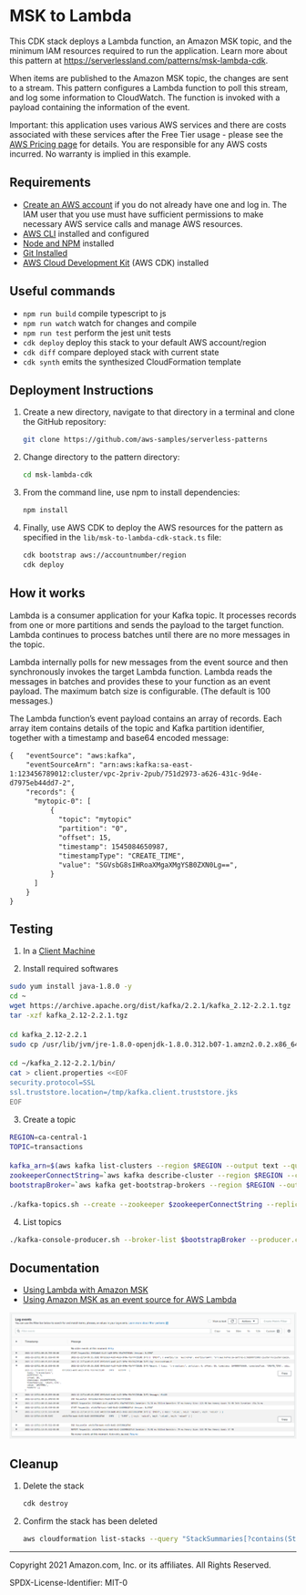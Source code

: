 # MSK to Lambda

This CDK stack deploys a Lambda function, an Amazon MSK topic, and the minimum IAM resources required to run the application. Learn more about this pattern at https://serverlessland.com/patterns/msk-lambda-cdk.

When items are published to the Amazon MSK topic, the changes are sent to a stream. This pattern configures a Lambda function to poll this stream, and log some information to CloudWatch. The function is invoked with a payload containing the information of the event.

Important: this application uses various AWS services and there are costs associated with these services after the Free Tier usage - please see the [AWS Pricing page](https://aws.amazon.com/pricing/) for details. You are responsible for any AWS costs incurred. No warranty is implied in this example.

## Requirements

- [Create an AWS account](https://portal.aws.amazon.com/gp/aws/developer/registration/index.html) if you do not already have one and log in. The IAM user that you use must have sufficient permissions to make necessary AWS service calls and manage AWS resources.
- [AWS CLI](https://docs.aws.amazon.com/cli/latest/userguide/install-cliv2.html) installed and configured
- [Node and NPM](https://nodejs.org/en/download/) installed
- [Git Installed](https://git-scm.com/book/en/v2/Getting-Started-Installing-Git)
- [AWS Cloud Development Kit](https://docs.aws.amazon.com/cdk/latest/guide/getting_started.html#getting_started_install) (AWS CDK) installed

## Useful commands

 * `npm run build`   compile typescript to js
 * `npm run watch`   watch for changes and compile
 * `npm run test`    perform the jest unit tests
 * `cdk deploy`      deploy this stack to your default AWS account/region
 * `cdk diff`        compare deployed stack with current state
 * `cdk synth`       emits the synthesized CloudFormation template

## Deployment Instructions

1. Create a new directory, navigate to that directory in a terminal and clone the GitHub repository:
   ```sh
   git clone https://github.com/aws-samples/serverless-patterns
   ```
1. Change directory to the pattern directory:
   ```sh
   cd msk-lambda-cdk
   ```
1. From the command line, use npm to install dependencies:
   ```sh
   npm install
   ```
1. Finally, use AWS CDK to deploy the AWS resources for the pattern as specified in the `lib/msk-to-lambda-cdk-stack.ts` file:

   ```sh
   cdk bootstrap aws://accountnumber/region
   cdk deploy
   ```

## How it works

Lambda is a consumer application for your Kafka topic. It processes records from one or more partitions and sends the payload to the target function. Lambda continues to process batches until there are no more messages in the topic.

Lambda internally polls for new messages from the event source and then synchronously invokes the target Lambda function. Lambda reads the messages in batches and provides these to your function as an event payload. The maximum batch size is configurable. (The default is 100 messages.) 

The Lambda function’s event payload contains an array of records. Each array item contains details of the topic and Kafka partition identifier, together with a timestamp and base64 encoded message:

```
{   "eventSource": "aws:kafka",
    "eventSourceArn": "arn:aws:kafka:sa-east-1:123456789012:cluster/vpc-2priv-2pub/751d2973-a626-431c-9d4e-d7975eb44dd7-2",
    "records": {
      "mytopic-0": [
          {
            "topic": "mytopic"
            "partition": "0",
            "offset": 15,
            "timestamp": 1545084650987,
            "timestampType": "CREATE_TIME",
            "value": "SGVsbG8sIHRoaXMgaXMgYSB0ZXN0Lg==",
          }
      ]
    }
}
```

## Testing

1. In a [Client Machine](https://docs.aws.amazon.com/msk/latest/developerguide/create-client-machine.html) 

2. Install required softwares

```bash
sudo yum install java-1.8.0 -y 
cd ~
wget https://archive.apache.org/dist/kafka/2.2.1/kafka_2.12-2.2.1.tgz 
tar -xzf kafka_2.12-2.2.1.tgz 

cd kafka_2.12-2.2.1 
sudo cp /usr/lib/jvm/jre-1.8.0-openjdk-1.8.0.312.b07-1.amzn2.0.2.x86_64/lib/security/cacerts /tmp/kafka.client.truststore.jks  

cd ~/kafka_2.12-2.2.1/bin/  
cat > client.properties <<EOF
security.protocol=SSL
ssl.truststore.location=/tmp/kafka.client.truststore.jks
EOF
```

3. Create a topic

```bash
REGION=ca-central-1
TOPIC=transactions

kafka_arn=$(aws kafka list-clusters --region $REGION --output text --query 'ClusterInfoList[0].ClusterArn') && echo "$kafka_arn" 
zookeeperConnectString=`aws kafka describe-cluster --region $REGION --cluster-arn "$kafka_arn" --output text --query 'ClusterInfo.ZookeeperConnectString'` && echo $zookeeperConnectString 
bootstrapBroker=`aws kafka get-bootstrap-brokers --region $REGION --output text --cluster-arn $kafka_arn` && echo $bootstrapBroker

./kafka-topics.sh --create --zookeeper $zookeeperConnectString --replication-factor 2 --partitions 1 --topic $TOPIC
```

4. List topics
```bash
./kafka-console-producer.sh --broker-list $bootstrapBroker --producer.config client.properties --topic $TOPIC
```

## Documentation

- [Using Lambda with Amazon MSK](https://docs.aws.amazon.com/lambda/latest/dg/with-msk.html)
- [Using Amazon MSK as an event source for AWS Lambda](https://aws.amazon.com/blogs/compute/using-amazon-msk-as-an-event-source-for-aws-lambda/)

![Cloudwatch](images/cloudwatch-logs.png)

## Cleanup

1. Delete the stack
   ```bash
   cdk destroy
   ```
1. Confirm the stack has been deleted
   ```bash
   aws cloudformation list-stacks --query "StackSummaries[?contains(StackName,'STACK_NAME')].StackStatus"
   ```

---

Copyright 2021 Amazon.com, Inc. or its affiliates. All Rights Reserved.

SPDX-License-Identifier: MIT-0
